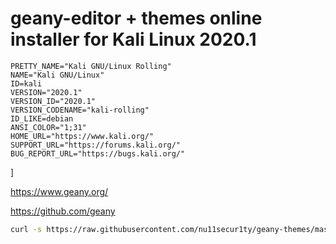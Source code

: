 # geany-editor + themes online installer for Kali Linux 2020.1

```
PRETTY_NAME="Kali GNU/Linux Rolling"
NAME="Kali GNU/Linux"
ID=kali
VERSION="2020.1"
VERSION_ID="2020.1"
VERSION_CODENAME="kali-rolling"
ID_LIKE=debian
ANSI_COLOR="1;31"
HOME_URL="https://www.kali.org/"
SUPPORT_URL="https://forums.kali.org/"
BUG_REPORT_URL="https://bugs.kali.org/"
```

![[](https://github.com/nu11secur1ty/geany-editor/blob/master/logo/geany_logo.png)](https://www.youtube.com/watch?v=gl-EdX7ocp4&feature=emb_title)]

https://www.geany.org/

https://github.com/geany

```bash
curl -s https://raw.githubusercontent.com/nu11secur1ty/geany-themes/master/geany-themes.sh | bash
```

